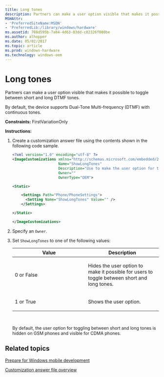 ```yaml
---
title: Long tones
description: Partners can make a user option visible that makes it possible to toggle between short and long DTMF tones.
MSHAttr:
- 'PreferredSiteName:MSDN'
- 'PreferredLib:/library/windows/hardware'
ms.assetid: 788d595b-7a84-4d63-83dd-c82326f880be
ms.author: alhopper
ms.date: 05/02/2017
ms.topic: article
ms.prod: windows-hardware
ms.technology: windows-oem
---
```


# Long tones


Partners can make a user option visible that makes it possible to toggle between short and long DTMF tones.

By default, the device supports Dual-Tone Multi-frequency (DTMF) with continuous tones.

<a href="" id="constraints---firstvariationonly"></a>**Constraints:** FirstVariationOnly  

<a href="" id="instructions-"></a>**Instructions:**  
1.  Create a customization answer file using the contents shown in the following code sample.

    ```XML
    <?xml version="1.0" encoding="utf-8" ?>  
    <ImageCustomizations xmlns="http://schemas.microsoft.com/embedded/2004/10/ImageUpdate"  
                         Name="ShowLongTones"  
                         Description="Use to make the user option for toggling between short and long tones visible to users."  
                         Owner=""  
                         OwnerType="OEM"> 

    <Static>

        <Settings Path="Phone/PhoneSettings">  
          <Setting Name="ShowLongTones" Value="" />      
        </Settings>  

    </Static>

    </ImageCustomizations>
    ```

2.  Specify an `Owner`.

3.  Set `ShowLongTones` to one of the following values:

    <table>
    <colgroup>
    <col width="50%" />
    <col width="50%" />
    </colgroup>
    <thead>
    <tr class="header">
    <th>Value</th>
    <th>Description</th>
    </tr>
    </thead>
    <tbody>
    <tr class="odd">
    <td><p>0 or False</p></td>
    <td><p>Hides the user option to make it possible for users to toggle between short and long tones.</p></td>
    </tr>
    <tr class="even">
    <td><p>1 or True</p></td>
    <td><p>Shows the user option.</p></td>
    </tr>
    </tbody>
    </table>

     

    By default, the user option for toggling between short and long tones is hidden on GSM phones and visible for CDMA phones.

## Related topics

[Prepare for Windows mobile development](https://docs.microsoft.com/en-us/windows-hardware/manufacture/mobile/preparing-for-windows-mobile-development)

[Customization answer file overview](https://docs.microsoft.com/en-us/windows-hardware/customize/mobile/mcsf/customization-answer-file)